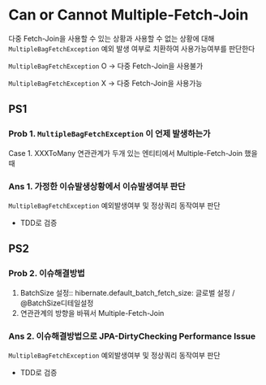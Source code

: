 # Can or Cannot Multiple-Fetch-Join

다중 Fetch-Join을 사용할 수 있는 상황과 사용할 수 없는 상황에 대해 `MultipleBagFetchException` 예외 발생 여부로 치환하여 사용가능여부를 판단한다

`MultipleBagFetchException` O → 다중 Fetch-Join을 사용불가

`MultipleBagFetchException` X → 다중 Fetch-Join을 사용가능

## PS1

### Prob 1. `MultipleBagFetchException` 이 언제 발생하는가

Case 1. XXXToMany 연관관계가 두개 있는 엔티티에서 Multiple-Fetch-Join 했을때

### Ans 1. 가정한 이슈발생상황에서 이슈발생여부 판단

`MultipleBagFetchException` 예외발생여부 및 정상쿼리 동작여부 판단

- TDD로 검증

## PS2

### Prob 2. 이슈해결방법

1. BatchSize 설정:: hibernate.default_batch_fetch_size: 글로벌 설정 / @BatchSize디테일설정
2. 연관관계의 방향을 바꿔서 Multiple-Fetch-Join

### Ans 2. 이슈해결방법으로 JPA-DirtyChecking Performance Issue

`MultipleBagFetchException` 예외발생여부 및 정상쿼리 동작여부 판단

- TDD로 검증
